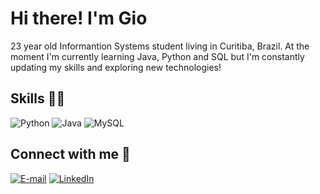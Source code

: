 # Hi there! I'm Gio 

23 year old Informantion Systems student living in Curitiba, Brazil. 
At the moment I'm currently learning Java, Python and SQL but I'm constantly updating my skills and exploring new technologies!

## Skills 👩‍💻
![Python](https://img.shields.io/badge/Python-1B390E?style=for-the-badge&logo=python&logoColor=white
) ![Java](https://img.shields.io/badge/Java-254D13?style=for-the-badge&logo=openjdk&logoColor=white) ![MySQL](https://img.shields.io/badge/MySQL-2E6218?style=for-the-badge&logo=mysql&logoColor=white)

## Connect with me 🚀
[![E-mail](	https://img.shields.io/badge/Gmail-38761d?style=for-the-badge&logo=gmail&logoColor=white)](mailto:giovanakrocha12@gmail.com) [![LinkedIn](https://img.shields.io/badge/LinkedIn-428A22?style=for-the-badge&logo=linkedin&logoColor=white)](www.linkedin.com/in/giovanakr/)
